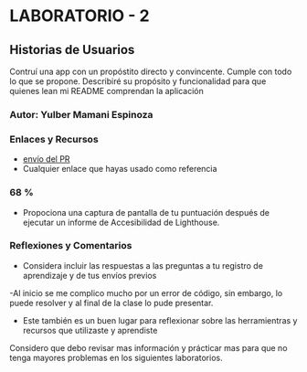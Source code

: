 # LABORATORIO - 2

## Historias de Usuarios

Contruí una app con un propóstito directo y convincente. Cumple con todo lo que se propone. Describiré su propósito y funcionalidad para que quienes lean mi README comprendan la aplicación

### Autor: Yulber Mamani Espinoza

### Enlaces y Recursos

* [envío del PR](http://xyz.com)
* Cualquier enlace que hayas usado como referencia

### 68 %

* Propociona una captura de pantalla de tu puntuación después de ejecutar un informe de Accesibilidad de Lighthouse.

### Reflexiones y Comentarios

* Considera incluir las respuestas a las preguntas a tu registro de aprendizaje y de tus envíos previos

-Al inicio se me complico mucho por un error de código, sin embargo, lo puede resolver y al final de la clase lo pude presentar. 

* Este también es un buen lugar para reflexionar sobre las herramientras y recursos que utilizaste y aprendiste

Considero que debo revisar mas información y prácticar mas para que no tenga mayores problemas en los siguientes laboratorios. 
